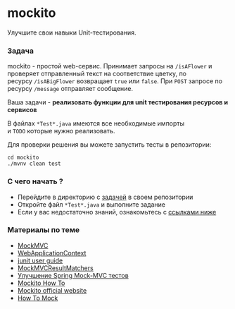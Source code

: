<h1>mockito</h1>

<p>Улучшите свои навыки Unit-тестирования.</p>

<h3>Задача</h3>

<p>mockito - простой web-сервис. Принимает запросы на <code>/isAFlower</code> и проверяет отправленный текст на соответствие цветку, по ресурсу <code>/isABigFlower</code> возвращает <code>true</code> или <code>false</code>. При <code>POST</code> запросе по ресурсу <code>/message</code> отправляет сообщение.</p>

<p>Ваша задачи - <strong>реализовать функции для unit тестирования ресурсов и сервисов</strong></p>

<p>В файлах <code>*Test*.java</code> имеются все необходимые импорты и <code>TODO</code> которые нужно реализовать.</p>

<p>Для проверки решения вы можете запустить тесты в репозитории:</p>

<pre><code>cd mockito
./mvnv clean test
</code></pre>

<h3>С чего начать ?</h3>

<ul>
	<li>Перейдите в директорию с <a href="https://github.com/jusan-singularity/protect-the-code/tree/master/mockito" rel="noopener noreferrer nofollow">задачей</a> в своем репозитории</li>
	<li>Откройте файл <code>*Test*.java</code> и выполните задание</li>
	<li>Если у вас недостаточно знаний, ознакомьтесь с <a href="https://github.com/alem-io/track-backend/blob/master/subjects/protect_the_code/STEP-02.md#related-materials-information_source" rel="noopener noreferrer nofollow">ссылками ниже</a></li>
</ul>

<h3>Материалы по теме</h3>

<ul>
	<li><a href="https://docs.spring.io/spring-framework/docs/current/javadoc-api/org/springframework/test/web/servlet/MockMvc.html" rel="nofollow noopener noreferrer">MockMVC</a></li>
	<li><a href="https://docs.spring.io/spring-framework/docs/current/javadoc-api/org/springframework/web/context/WebApplicationContext.html" rel="nofollow noopener noreferrer">WebApplicationContext</a></li>
	<li><a href="https://junit.org/junit5/docs/current/user-guide/" rel="nofollow noopener noreferrer">junit user guide</a></li>
	<li><a href="https://docs.spring.io/spring-framework/docs/current/javadoc-api/org/springframework/test/web/servlet/result/MockMvcResultMatchers.html" rel="nofollow noopener noreferrer">MockMVCResultMatchers</a></li>
	<li><a href="https://habr.com/ru/post/527330/" rel="nofollow noopener noreferrer">Улучшение Spring Mock-MVC тестов</a></li>
	<li><a href="https://habr.com/ru/post/444982/" rel="nofollow noopener noreferrer">Mockito How To</a></li>
	<li><a href="https://site.mockito.org/" rel="nofollow noopener noreferrer">Mockito official website</a></li>
	<li><a href="https://quick-adviser.com/how-do-you-mock-beans-in-spring/" rel="nofollow noopener noreferrer">How To Mock</a></li>
</ul>